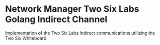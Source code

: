 # Network Manager Two Six Labs Golang Indirect Channel

Implementation of the Two Six Labs Indirect communications utilizing the Two Six Whiteboard.
